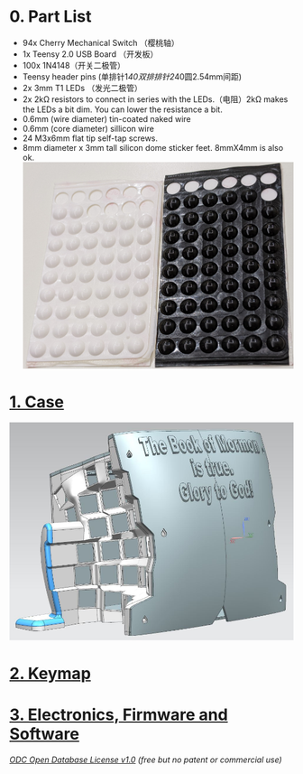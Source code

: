 # 0. Part List  
* 94x Cherry Mechanical Switch （樱桃轴）
* 1x Teensy 2.0 USB Board （开发板）
* 100x 1N4148（开关二极管）
* Teensy header pins (单排针1*40双排排针2*40圆2.54mm间距)  
* 2x 3mm T1 LEDs （发光二极管）  
* 2x 2kΩ resistors to connect in series with the LEDs.（电阻）2kΩ makes the LEDs a bit dim. You can lower the resistance a bit.   
* 0.6mm (wire diameter) tin-coated naked wire
* 0.6mm (core diameter) sillicon wire
* 24 M3x6mm flat tip self-tap screws.
* 8mm diameter x 3mm tall silicon dome sticker feet. 8mmX4mm is also ok.
![](SilliconRubberFeet.jpg)

# [1. Case](Case) 
![](Case0.JPG)

# [2. Keymap](Keymap) 

# [3. Electronics, Firmware and Software](ElectronicsFirmwareAndSoftware)


###### [ODC Open Database License v1.0](https://choosealicense.com/appendix/)  (free but no patent or commercial use)

